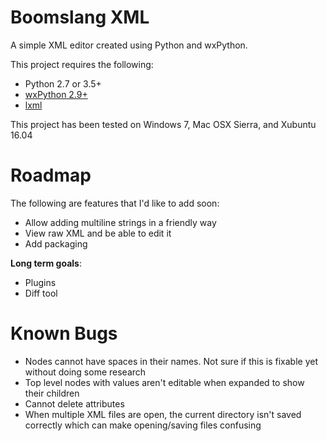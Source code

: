 # Boomslang XML

A simple XML editor created using Python and wxPython. 

This project requires the following:

 - Python 2.7 or 3.5+
 - [wxPython 2.9+](https://pypi.python.org/pypi/wxPython/4.0.0a3)
 - [lxml](https://pypi.python.org/pypi/lxml/)
 
This project has been tested on Windows 7, Mac OSX Sierra, and Xubuntu 16.04

# Roadmap

The following are features that I'd like to add soon:

 - Allow adding multiline strings in a friendly way
 - View raw XML and be able to edit it
 - Add packaging
 
**Long term goals**:

 - Plugins
 - Diff tool
 
# Known Bugs

 - Nodes cannot have spaces in their names. Not sure if this is fixable yet without doing some research
 - Top level nodes with values aren't editable when expanded to show their children
 - Cannot delete attributes
 - When multiple XML files are open, the current directory isn't saved correctly which can make opening/saving files confusing
